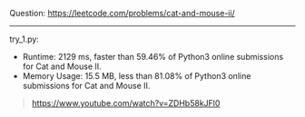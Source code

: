 Question: https://leetcode.com/problems/cat-and-mouse-ii/

---

try_1.py:

* Runtime: 2129 ms, faster than 59.46% of Python3 online submissions for Cat and Mouse II.
* Memory Usage: 15.5 MB, less than 81.08% of Python3 online submissions for Cat and Mouse II.

> https://www.youtube.com/watch?v=ZDHb58kJFl0
